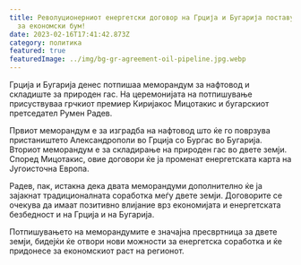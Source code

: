 ```yaml
---
title: Револуционерниот енергетски договор на Грција и Бугарија поставува сцена
  за економски бум!
date: 2023-02-16T17:41:42.873Z
category: политика
featured: true
featuredImage: ../img/bg-gr-agreement-oil-pipeline.jpg.webp
---
```


Грција и Бугарија денес потпишаа меморандум за нафтовод и складиште за природен гас. На церемонијата на потпишување присуствуваа грчкиот премиер Киријакос Мицотакис и бугарскиот претседател Румен Радев.

Првиот меморандум е за изградба на нафтовод што ќе го поврзува пристаништето Александрополи во Грција со Бургас во Бугарија. Вториот меморандум е за складирање на природен гас во двете земји. Според Мицотакис, овие договори ќе ја променат енергетската карта на Југоисточна Европа.

Радев, пак, истакна дека двата меморандуми дополнително ќе ја зајакнат традиционалната соработка меѓу двете земји. Договорите се очекува да имаат позитивно влијание врз економијата и енергетската безбедност и на Грција и на Бугарија.

Потпишувањето на меморандумите е значајна пресвртница за двете земји, бидејќи ќе отвори нови можности за енергетска соработка и ќе придонесе за економскиот раст на регионот.
